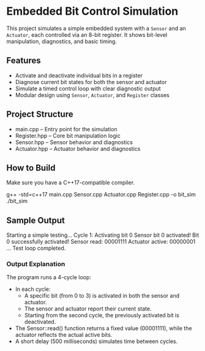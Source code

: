 # Embedded Bit Control Simulation

This project simulates a simple embedded system with a `Sensor` and an `Actuator`, each controlled via an 8-bit register. It shows bit-level manipulation, diagnostics, and basic timing.

## Features

- Activate and deactivate individual bits in a register
- Diagnose current bit states for both the sensor and actuator
- Simulate a timed control loop with clear diagnostic output
- Modular design using `Sensor`, `Actuator`, and `Register` classes

## Project Structure

- main.cpp – Entry point for the simulation
- Register.hpp – Core bit manipulation logic
- Sensor.hpp – Sensor behavior and diagnostics
- Actuator.hpp – Actuator behavior and diagnostics

## How to Build

Make sure you have a C++17-compatible compiler.

g++ -std=c++17 main.cpp Sensor.cpp Actuator.cpp Register.cpp -o bit_sim
./bit_sim

## Sample Output

Starting a simple testing...
Cycle 1:
Activating bit 0
Sensor bit 0 activated!
Bit 0 successfully activated!
Sensor read: 00001111
Actuator active: 00000001
...
Test loop completed.

### Output Explanation

The program runs a 4-cycle loop:
- In each cycle:
  - A specific bit (from 0 to 3) is activated in both the sensor and actuator.
  - The sensor and actuator report their current state.
  - Starting from the second cycle, the previously activated bit is deactivated.
- The Sensor::read() function returns a fixed value (00001111), while the actuator reflects the actual active bits.
- A short delay (500 milliseconds) simulates time between cycles.
